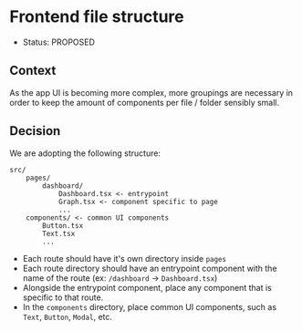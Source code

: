 # Frontend file structure

- Status: PROPOSED


## Context

As the app UI is becoming more complex, more groupings are necessary in order to keep the amount of components per file / folder sensibly small.


## Decision

We are adopting the following structure:
```
src/
    pages/
        dashboard/
            Dashboard.tsx <- entrypoint			  
            Graph.tsx <- component specific to page
            ...
    components/ <- common UI components
        Button.tsx
        Text.tsx
        ...
```

- Each route should have it's own directory inside `pages`
- Each route directory should have an entrypoint component with the name of the route (ex: `/dashboard` -> `Dashboard.tsx`)
- Alongside the entrypoint component, place any component that is specific to that route.
- In the `components` directory, place common UI components, such as `Text`, `Button`, `Modal`, etc.
